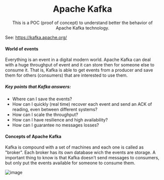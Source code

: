 <h1 align="center">Apache Kafka</h1>
<p align="center">This is a POC (proof of concept) to understand better the behavior of Apache Kafka technology.</p>

See: https://kafka.apache.org/

#### World of events

Everything is an event in a digital modern world. Apache Kafka can deal with a huge throughput of event and it can store then for someone else to consume it. That is, Kafka is able to get events from a producer and save them for others (consumers) that are interested to use them.

##### Key points that Kafka answers:
* Where can I save the events?
* How can I quickly (real time) recover each event and send an ACK of reading, even between different systems?
* How can I scale the throughput?
* How can I have resilience and high availability?
* How can I guarantee no messages losses?

#### Concepts of Apache Kafka

Kafka is compound with a set of machines and each one is called as "broker". Each broker has its own database wich the events are storage. A important thing to know is that Kafka doesn't send messages to consumers, but only put the events available for someone to consume them.

![image](https://user-images.githubusercontent.com/9732874/190032601-a9eea95e-484f-4e7d-bb2a-80e1f6221afe.png)
